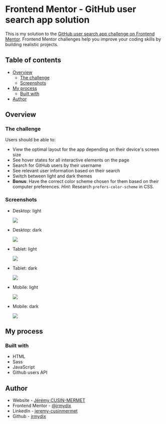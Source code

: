 # Frontend Mentor - GitHub user search app solution

This is my solution to the [GitHub user search app challenge on Frontend Mentor](https://www.frontendmentor.io/challenges/github-user-search-app-Q09YOgaH6). Frontend Mentor challenges help you improve your coding skills by building realistic projects.

## Table of contents

- [Overview](#overview)
  - [The challenge](#the-challenge)
  - [Screenshots](#screenshots)
- [My process](#my-process)
  - [Built with](#built-with)
- [Author](#author)

## Overview

### The challenge

Users should be able to:

- View the optimal layout for the app depending on their device's screen size
- See hover states for all interactive elements on the page
- Search for GitHub users by their username
- See relevant user information based on their search
- Switch between light and dark themes
- **Bonus**: Have the correct color scheme chosen for them based on their computer preferences. _Hint_: Research `prefers-color-scheme` in CSS.

### Screenshots

- Desktop: light

  ![](screenshots/desktop-design-made.png)

- Desktop: dark

  ![](screenshots/desktop-design-made-dark.png)

- Tablet: light

  ![](screenshots/tablet-design-made.png)

- Tablet: dark

  ![](screenshots/tablet-design-made-dark.png)

- Mobile: light

  ![](screenshots/mobile-design-made.png)

- Mobile: dark

  ![](screenshots/mobile-design-made-dark.png)

## My process

### Built with

- HTML
- Sass
- JavaScript
- Github users API

## Author

- Website - [Jérémy CUSIN-MERMET](https://jeremy-cusinmermet.xyz/)
- Frontend Mentor - [@jrmydix](https://www.frontendmentor.io/profile/jrmydix)
- LinkedIn - [jeremy-cusinmermet](https://www.linkedin.com/in/jeremy-cusinmermet/)
- Github - [jrmydix](https://github.com/jrmydix)
